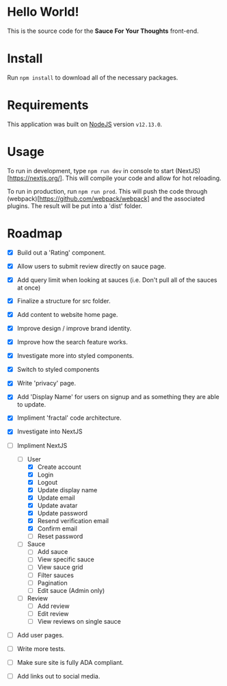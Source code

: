 # Hello World!

This is the source code for the **Sauce For Your Thoughts** front-end.

# Install

Run `npm install` to download all of the necessary packages.

# Requirements

This application was built on [NodeJS](https://nodejs.org/en/) version `v12.13.0`.

# Usage

To run in development, type `npm run dev` in console to start (NextJS)[https://nextjs.org/]. This will compile your code and allow for hot reloading.

To run in production, run `npm run prod`. This will push the code through (webpack)[https://github.com/webpack/webpack] and the associated plugins. The result will be put into a 'dist' folder.

# Roadmap

- [x] Build out a 'Rating' component.
- [x] Allow users to submit review directly on sauce page.
- [x] Add query limit when looking at sauces (i.e. Don't pull all of the sauces at once)
- [x] Finalize a structure for src folder.
- [x] Add content to website home page.
- [x] Improve design / improve brand identity.
- [x] Improve how the search feature works.
- [x] Investigate more into styled components.
- [x] Switch to styled components
- [x] Write 'privacy' page.
- [x] Add 'Display Name' for users on signup and as something they are able to update.
- [x] Impliment 'fractal' code architecture.
- [x] Investigate into NextJS
- [ ] Impliment NextJS
  - [ ] User
      - [x] Create account
      - [x] Login
      - [x] Logout
      - [x] Update display name
      - [x] Update email
      - [x] Update avatar
      - [x] Update password
      - [x] Resend verification email
      - [x] Confirm email
      - [ ] Reset password
  - [ ] Sauce
    - [ ] Add sauce
    - [ ] View specific sauce
    - [ ] View sauce grid
    - [ ] Filter sauces
    - [ ] Pagination
    - [ ] Edit sauce (Admin only)
  - [ ] Review
    - [ ] Add review
    - [ ] Edit review
    - [ ] View reviews on single sauce
    
- [ ] Add user pages.
- [ ] Write more tests.
- [ ] Make sure site is fully ADA compliant.
- [ ] Add links out to social media.

